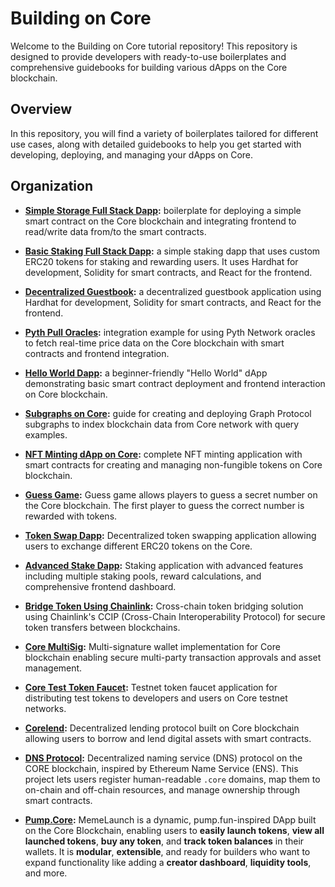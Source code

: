 # Building on Core

Welcome to the Building on Core tutorial repository! This repository is designed to provide developers with ready-to-use boilerplates and comprehensive guidebooks for building various dApps on the Core blockchain.

## Overview

In this repository, you will find a variety of boilerplates tailored for different use cases, along with detailed guidebooks to help you get started with developing, deploying, and managing your dApps on Core.

## Organization

- **[Simple Storage Full Stack Dapp](./01-Simple%20Storage%20Full%20Stack%20Dapp/README.md):** boilerplate for deploying a simple smart contract on the Core blockchain and integrating frontend to read/write data from/to the smart contracts.

- **[Basic Staking Full Stack Dapp](./02-Basic%20Staking%20Full%20Stack%20Dapp/README.md):** a simple staking dapp that uses custom ERC20 tokens for staking and rewarding users. It uses Hardhat for development, Solidity for smart contracts, and React for the frontend.

- **[Decentralized Guestbook](./03-Decentralized%20Guestbook/README.md):** a decentralized guestbook application using Hardhat for development, Solidity for smart contracts, and React for the frontend.

- **[Pyth Pull Oracles](./04-Pyth%20Pull%20Oracles/README.md):** integration example for using Pyth Network oracles to fetch real-time price data on the Core blockchain with smart contracts and frontend integration.

- **[Hello World Dapp](./05-Hello-World-Dapp/README.md):** a beginner-friendly "Hello World" dApp demonstrating basic smart contract deployment and frontend interaction on Core blockchain.

- **[Subgraphs on Core](./06-Subgraphs%20on%20Core/README.md):** guide for creating and deploying Graph Protocol subgraphs to index blockchain data from Core network with query examples.

- **[NFT Minting dApp on Core](./07-NFT%20Mintng%20dApp%20on%20Core/README.md):** complete NFT minting application with smart contracts for creating and managing non-fungible tokens on Core blockchain.

- **[Guess Game](./08-Guess-Game/README.md):** Guess game allows players to guess a secret number on the Core blockchain. The first player to guess the correct number is rewarded with tokens.

- **[Token Swap Dapp](./09-Token-swap-Dapp/README.md):** Decentralized token swapping application allowing users to exchange different ERC20 tokens on the Core.

- **[Advanced Stake Dapp](./10-Advanced-Stake-Dapp/README.md):** Staking application with advanced features including multiple staking pools, reward calculations, and comprehensive frontend dashboard.

- **[Bridge Token Using Chainlink](./11-Bridge-Token-Using-Chainlink/README.md):** Cross-chain token bridging solution using Chainlink's CCIP (Cross-Chain Interoperability Protocol) for secure token transfers between blockchains.

- **[Core MultiSig](./12-Core-MultiSig/README.md):** Multi-signature wallet implementation for Core blockchain enabling secure multi-party transaction approvals and asset management.

- **[Core Test Token Faucet](./13-Core-Test-Token-Faucet/README.md):** Testnet token faucet application for distributing test tokens to developers and users on Core testnet networks.

- **[Corelend](./14-Corelend/README.md):** Decentralized lending protocol built on Core blockchain allowing users to borrow and lend digital assets with smart contracts.

- **[DNS Protocol](./15-dns-protocol/README.md):** Decentralized naming service (DNS) protocol on the CORE blockchain, inspired by Ethereum Name Service (ENS). This project lets users register human-readable `.core` domains, map them to on-chain and off-chain resources, and manage ownership through smart contracts.

- **[Pump.Core](./16-Pump.Core/README.md):** MemeLaunch is a dynamic, pump.fun-inspired DApp built on the Core Blockchain, enabling users to **easily launch tokens**, **view all launched tokens**, **buy any token**, and **track token balances** in their wallets. It is **modular**, **extensible**, and ready for builders who want to expand functionality like adding a **creator dashboard**, **liquidity tools**, and more.
